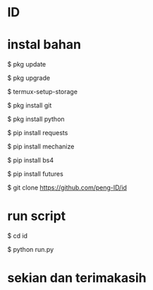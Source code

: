 # ID

# instal bahan

$ pkg update 

$ pkg upgrade

$ termux-setup-storage

$ pkg install git

$ pkg install python

$ pip install requests

$ pip install mechanize

$ pip install bs4

$ pip install futures

$ git clone https://github.com/peng-ID/id
# run script

$ cd id

$ python run.py

# sekian dan terimakasih
